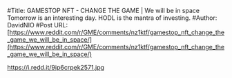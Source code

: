 #Title: GAMESTOP NFT - CHANGE THE GAME | We will be in space Tomorrow is an interesting day. HODL is the mantra of investing.
#Author: DavidNIO
#Post URL: [https://www.reddit.com/r/GME/comments/nz1ktf/gamestop_nft_change_the_game_we_will_be_in_space/](https://www.reddit.com/r/GME/comments/nz1ktf/gamestop_nft_change_the_game_we_will_be_in_space/)


https://i.redd.it/9ip6crpek2571.jpg